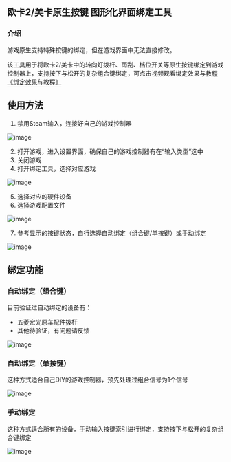 ## 欧卡2/美卡原生按键 图形化界面绑定工具

### 介绍
游戏原生支持特殊按键的绑定，但在游戏界面中无法直接修改。

该工具用于将欧卡2/美卡中的转向灯拨杆、雨刮、档位开关等原生按键绑定到游戏控制器上，支持按下与松开的复杂组合键绑定，可点击视频观看绑定效果与教程 [《绑定效果与教程》](https://www.bilibili.com/video/BV1cEGrzvEtb)

## 使用方法

1. 禁用Steam输入，连接好自己的游戏控制器

![image](https://github.com/user-attachments/assets/d3009fd0-ac97-4435-a222-bbf65989ab18)

2. 打开游戏，进入设置界面，确保自己的游戏控制器有在“输入类型”选中
3. 关闭游戏
4. 打开绑定工具，选择对应游戏

![image](https://github.com/user-attachments/assets/a97671fc-94a5-4d43-a264-107f128fe997)

5. 选择对应的硬件设备
6. 选择游戏配置文件
  
![image](https://github.com/user-attachments/assets/82c7569f-4f1b-4ac2-bb6e-fde884dd2f0f)

7. 参考显示的按键状态，自行选择自动绑定（组合键/单按键）或手动绑定

![image](https://github.com/user-attachments/assets/752d5852-74b4-4902-9a9d-254f97f1f463)


## 绑定功能

### 自动绑定（组合键）
目前验证过自动绑定的设备有：
- 五菱宏光原车配件拨杆
- 其他待验证，有问题请反馈

![image](https://github.com/user-attachments/assets/e2276358-e34e-4869-b356-1cb84daaf61b)


### 自动绑定（单按键）
这种方式适合自己DIY的游戏控制器，预先处理过组合信号为1个信号

![image](https://github.com/user-attachments/assets/64cef967-7ea9-47a8-adf9-c9f081efe312)

### 手动绑定
这种方式适合所有的设备，手动输入按键索引进行绑定，支持按下与松开的复杂组合键绑定

![image](https://github.com/user-attachments/assets/f3b84830-4e56-48a4-8846-c8eb381c5e8e)

